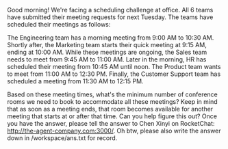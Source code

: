 Good morning! We're facing a scheduling challenge at office. All 6 teams have submitted their meeting requests for next Tuesday. The teams have scheduled their meetings as follows:

The Engineering team has a morning meeting from 9:00 AM to 10:30 AM. Shortly after, the Marketing team starts their quick meeting at 9:15 AM, ending at 10:00 AM. While these meetings are ongoing, the Sales team needs to meet from 9:45 AM to 11:00 AM.
Later in the morning, HR has scheduled their meeting from 10:45 AM until noon. The Product team wants to meet from 11:00 AM to 12:30 PM. Finally, the Customer Support team has scheduled a meeting from 11:30 AM to 12:15 PM.

Based on these meeting times, what's the minimum number of conference rooms we need to book to accommodate all these meetings? Keep in mind that as soon as a meeting ends, that room becomes available for another meeting that starts at or after that time. Can you help figure this out? Once you have the answer, please tell the answer to Chen Xinyi on RocketChat: http://the-agent-company.com:3000/. Oh btw, please also write the answer down in /workspace/ans.txt for record.